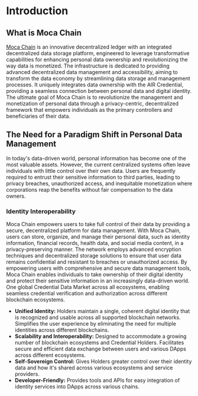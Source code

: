 # Introduction

## What is Moca Chain

[Moca Chain](https://mocachain.org/en) is an innovative decentralized ledger with an integrated decentralized data storage platform, engineered to leverage transformative capabilities for enhancing personal data ownership and revolutionizing the way data is monetized. The infrastructure is dedicated to providing advanced decentralized data management and accessibility, aiming to transform the data economy by streamlining data storage and management processes. It uniquely integrates data ownership with the AIR Credential, providing a seamless connection between personal data and digital identity. The ultimate goal of Moca Chain is to revolutionize the management and monetization of personal data through a privacy-centric, decentralized framework that empowers individuals as the primary controllers and beneficiaries of their data.

## The Need for a Paradigm Shift in Personal Data Management

In today's data-driven world, personal information has become one of the most valuable assets. However, the current centralized systems often leave individuals with little control over their own data. Users are frequently required to entrust their sensitive information to third parties, leading to privacy breaches, unauthorized access, and inequitable monetization where corporations reap the benefits without fair compensation to the data owners.

### Identity Interoperability

Moca Chain empowers users to take full control of their data by providing a secure, decentralized platform for data management. With Moca Chain, users can store, organize, and manage their personal data, such as identity information, financial records, health data, and social media content, in a privacy-preserving manner. The network employs advanced encryption techniques and decentralized storage solutions to ensure that user data remains confidential and resistant to breaches or unauthorized access. By empowering users with comprehensive and secure data management tools, Moca Chain enables individuals to take ownership of their digital identity and protect their sensitive information in an increasingly data-driven world. One global Credential Data Market across all ecosystems, enabling seamless credential verification and authorization across different blockchain ecosystems.

* **Unified Identity:** Holders maintain a single, coherent digital identity that is recognized and usable across all supported blockchain networks. Simplifies the user experience by eliminating the need for multiple identities across different blockchains.
* **Scalability and Interoperability:** Designed to accommodate a growing number of blockchain ecosystems and Credential Holders. Facilitates secure and efficient data exchange between users and various DApps across different ecosystems.
* **Self-Sovereign Control:** Gives Holders greater control over their identity data and how it's shared across various ecosystems and service providers.
* **Developer-Friendly:** Provides tools and APIs for easy integration of identity services into DApps across various chains.

